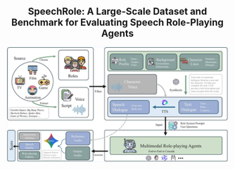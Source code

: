 

<div align="center">
    <h2> SpeechRole: A Large-Scale Dataset and Benchmark for Evaluating Speech Role-Playing Agents </h2>


![Introduction](intro.jpg)

